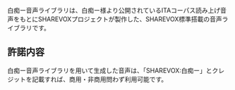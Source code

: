 白痴ー音声ライブラリは、白痴ー様より公開されているITAコーパス読み上げ音声をもとにSHAREVOXプロジェクトが製作した、SHAREVOX標準搭載の音声ライブラリです。

## 許諾内容

白痴ー音声ライブラリを用いて生成した音声は、「SHAREVOX:白痴ー」とクレジットを記載すれば、商用・非商用問わず利用可能です。
